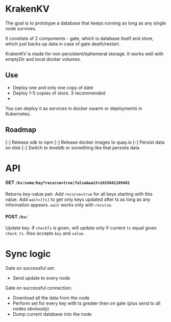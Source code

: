 # KrakenKV

The goal is to prototype a database that keeps running as long as any single node survives.

It constists of 2 components - gate, which is database itself and store, which just backs up data in case of gate death/restart.

KrakenKV is made for non-persistent/ephemeral storage. It works well with emptyDir and local docker volumes. 

## Use

- Deploy one and only one copy of date
- Deploy 1-5 copies of store. 3 recommended
- 
You can deploy it as services in docker swarm or deployments in Kubernetes.

## Roadmap
[-] Release sdk to npm
[-] Release docker images to quay.io
[-] Persist data on disk
[-] Switch to leveldb or something like that persists data

# API

#### GET `/kv/some/key?recurse=true|false&wait=1633641109482`
Returns key-value pair. Add `recurse=true` for all keys starting with this value. Add `wait=[ts]` to get only keys updated after ts as long as any information appears. `wait` works only with `recurse`.

#### POST `/kv/`
Update key. If `checkTs` is given, will update only if current `ts` equal given `check_ts`. Also accepts `key` and `value`.

# Sync logic
Gate on successful set:
- Send update to every node

Gate on successful connection:
- Download all the data from the node
- Perform set for every key with ts greater then on gate (plus send to all nodes obviously)
- Dump current database into the node